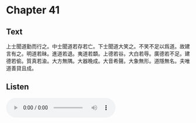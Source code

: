 # Chapter 41

## Text

上士聞道勤而行之。中士聞道若存若亡。下士聞道大笑之。不笑不足以爲道。故建言有之。明道若昧。進道若退。夷道若纇。上德若谷。大白若辱。廣德若不足。建德若偷。質真若渝。大方無隅。大器晚成。大音希聲。大象無形。道隱無名。夫唯道善貸且成。

## Listen

<audio controls>
  <source src="./generated_audio/daodejing_41.wav" type="audio/wav">
  Your browser does not support the audio element.
</audio>
